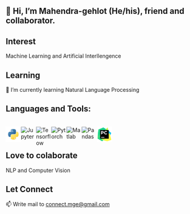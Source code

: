 ## 👋 Hi, I’m Mahendra-gehlot (He/his), friend and collaborator.

## Interest
Machine Learning and Artificial Interllengence

## Learning
🌱 I’m currently learning Natural Language Processing


## Languages and Tools:

<br />
<img align="left" alt="Python" width="40px" src="https://raw.githubusercontent.com/github/explore/80688e429a7d4ef2fca1e82350fe8e3517d3494d/topics/python/python.png"/>
<img align="left" alt="Jupyter" width="40px" src="https://upload.wikimedia.org/wikipedia/commons/thumb/3/38/Jupyter_logo.svg/883px-Jupyter_logo.svg.png"/>
<img align="left" alt="Tensorflow" width="40px" src="https://upload.wikimedia.org/wikipedia/commons/thumb/2/2d/Tensorflow_logo.svg/1200px-Tensorflow_logo.svg.png"/>
<img align="left" alt="Pytorch" width="40px" src="https://pytorch.org/assets/images/pytorch-logo.png"/>
<img align="left" alt="Matlab" width="40px" src="https://upload.wikimedia.org/wikipedia/commons/thumb/2/21/Matlab_Logo.png/667px-Matlab_Logo.png"/>
<img align="left" alt="Pandas" width="40px" src="https://upload.wikimedia.org/wikipedia/commons/thumb/e/ed/Pandas_logo.svg/1200px-Pandas_logo.svg.png"/>
<img align="left" alt="PyCharm" width="40px" src="https://github.com/devicons/devicon/blob/master/icons/pycharm/pycharm-original.svg"/>

<br />
<br />

## Love to colaborate
NLP and Computer Vision

## Let Connect
 📫 Write mail to connect.mge@gmail.com

<!---
mahendra-gehlot/mahendra-gehlot is a ✨ special ✨ repository because its `README.md` (this file) appears on your GitHub profile.
You can click the Preview link to take a look at your changes.
--->
